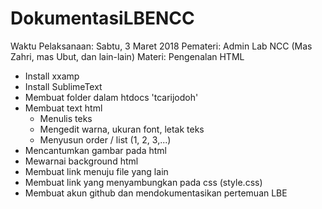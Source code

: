 # DokumentasiLBENCC

Waktu Pelaksanaan: Sabtu, 3 Maret 2018
Pemateri: Admin Lab NCC (Mas Zahri, mas Ubut, dan lain-lain)
Materi: Pengenalan HTML
- Install xxamp
- Install SublimeText
- Membuat folder dalam htdocs 'tcarijodoh'
- Membuat text html
  - Menulis teks
  - Mengedit warna, ukuran font, letak teks
  - Menyusun order / list (1, 2, 3,...)
- Mencantumkan gambar pada html
- Mewarnai background html
- Membuat link menuju file yang lain
- Membuat link yang menyambungkan pada css (style.css)
- Membuat akun github dan mendokumentasikan pertemuan LBE
  
